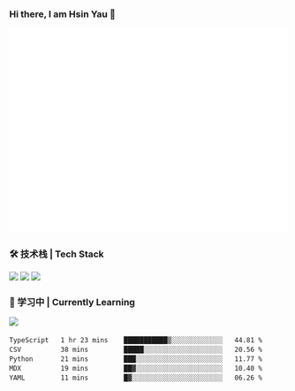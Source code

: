 ### Hi there, I am Hsin Yau 👋 
![Metrics](./github-metrics.svg)

### 🛠 技术栈 | Tech Stack
![](https://skillicons.dev/icons?i=html,css,js,ts,sass,jquery,bootstrap,vue&theme=light) 
![](https://skillicons.dev/icons?i=vite,nuxtjs,webpack,tailwindcss,windicss,nodejs,express,markdown&theme=light)
![](https://skillicons.dev/icons?i=mysql,mongodb,git,pug,vscode,idea,ps,figma&theme=light)

### 📖 学习中 | Currently Learning

![](https://skillicons.dev/icons?i=react,nextjs,svelte,nestjs,nginx,docker,rollupjs&theme=light)

<!--START_SECTION:waka-->

```txt
TypeScript   1 hr 23 mins    ███████████▒░░░░░░░░░░░░░   44.81 %
CSV          38 mins         █████░░░░░░░░░░░░░░░░░░░░   20.56 %
Python       21 mins         ███░░░░░░░░░░░░░░░░░░░░░░   11.77 %
MDX          19 mins         ██▓░░░░░░░░░░░░░░░░░░░░░░   10.40 %
YAML         11 mins         █▓░░░░░░░░░░░░░░░░░░░░░░░   06.26 %
```

<!--END_SECTION:waka-->
